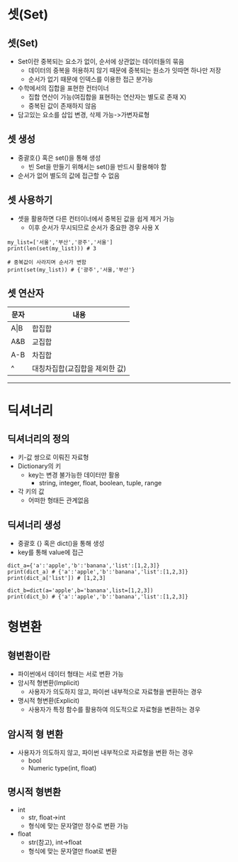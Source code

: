 # 셋(Set)
## 셋(Set)
- Set이란 중복되는 요소가 없이, 순서에 상관없는 데이터들의 묶음
  - 데이터의 중복을 허용하지 않기 때문에 중복되는 원소가 잇따면 하나만 저장
  - 순서가 없기 때문에 인덱스를 이용한 접근 분가능
- 수학에서의 집합을 표현한 컨터이너
  - 집합 연산이 가능(여집합을 표현하는 연산자는 별도로 존재 X)
  - 중복된 값이 존재하지 않음
- 담고있는 요소를 삽입 변경, 삭제 가능->가변자료형
## 셋 생성
- 중괄호{} 혹은 set()을 통해 생성
  - 빈 Set을 만들기 위해서는 set()을 반드시 활용해야 함
- 순서가 없어 별도의 값에 접근할 수 없음
## 셋 사용하기
- 셋을 활용하면 다른 컨터이너에서 중복된 값을 쉽게 제거 가능
  - 이후 순서가 무시되므로 순서가 중요한 경우 사용 X
```
my_list=['서울','부산','광주','서울']
print(len(set(my_list))) # 3

# 중복값이 사라지며 순서가 변함
print(set(my_list)) # {'광주','서울,'부산'}
```
## 셋 연산자
|문자|내용|
|---|---|
|A\|B|합집합|
|A&B|교집합|
|A-B|차집합|
|^|대칭차집합(교집합을 제외한 값)|
---------------------
# 딕셔너리
## 딕셔너리의 정의
- 키-값 쌍으로 이뤄진 자료형
- Dictionary의 키
  - key는 변경 불가능한 데이터만 활용
      - string, integer, float, boolean, tuple, range
- 각 키의 값
  - 어떠한 형태든 관계없음
## 딕셔너리 생성
- 중괄호 {} 혹은 dict()을 통해 생성
- key를 통해 value에 접근
```
dict_a={'a':'apple','b':'banana','list':[1,2,3]}
print(dict_a) # {'a':'apple','b':'banana','list':[1,2,3]}
print(dict_a['list']) # [1,2,3]

dict_b=dict(a='apple',b='banana',list=[1,2,3])
print(dict_b) # {'a':'apple','b':'banana','list':[1,2,3]}
```
# 형변환
## 형변환이란
- 파이썬에서 데이터 형태는 서로 변환 가능
- 암시적 형변환(Implicit)
  - 사용자가 의도하지 않고, 파이썬 내부적으로 자료형을 변환하는 경우
- 명시적 형변환(Explicit)
  - 사용자가 특정 함수를 활용하여 의도적으로 자료형을 변환하는 경우
## 암시적 형 변환
- 사용자가 의도하지 않고, 파이썬 내부적으로 자료형을 변환 하는 경우
  - bool
  - Numeric type(int, float)
## 명시적 형변환
- int
  - str, float->int
  - 형식에 맞는 문자열만 정수로 변환 가능 
- float
  - str(참고), int->float
  - 형식에 맞는 문자열만 float로 변환